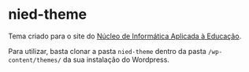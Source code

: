 # nied-theme
Tema criado para o site do [Núcleo de Informática Aplicada à Educação](https://www.nied.unicamp.br/).

Para utilizar, basta clonar a pasta `nied-theme` dentro da pasta `/wp-content/themes/` da sua instalação do Wordpress.
